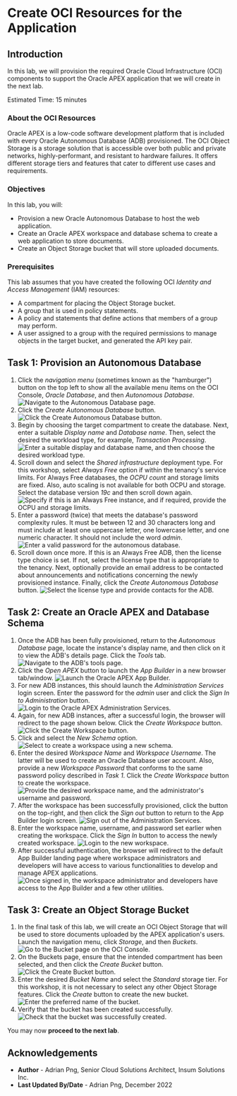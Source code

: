 # Create OCI Resources for the Application

## Introduction

In this lab, we will provision the required Oracle Cloud Infrastructure (OCI) components to support the Oracle APEX application that we will create in the next lab.

Estimated Time: 15 minutes

### About the OCI Resources

Oracle APEX is a low-code software development platform that is included with every Oracle Autonomous Database (ADB) provisioned. The OCI Object Storage is a storage solution that is accessible over both public and private networks, highly-performant, and resistant to hardware failures. It offers different storage tiers and features that cater to different use cases and requirements.

### Objectives

In this lab, you will:

* Provision a new Oracle Autonomous Database to host the web application.
* Create an Oracle APEX workspace and database schema to create a web application to store documents.
* Create an Object Storage bucket that will store uploaded documents.

### Prerequisites

This lab assumes that you have created the following OCI *Identity and Access Management* (IAM) resources:

* A compartment for placing the Object Storage bucket.
* A group that is used in policy statements.
* A policy and statements that define actions that members of a group may perform.
* A user assigned to a group with the required permissions to manage objects in the target bucket, and generated the API key pair.

## Task 1: Provision an Autonomous Database

1. Click the *navigation menu* (sometimes known as the "hamburger") button on the top left to show all the available menu items on the OCI Console, *Oracle Database*, and then *Autonomous Database*.
![Navigate to the Autonomous Database page.](./images/navigate-to-the-autonomous-database-page.png)
1. Click the *Create Autonomous Database* button.
![Click the Create Autonomous Database button.](./images/create-a-new-autonomous-database.png)
1. Begin by choosing the target compartment to create the database. Next, enter a suitable *Display name* and *Database name*. Then, select the desired the workload type, for example, *Transaction Processing*.
![Enter a suitable display and database name, and then choose the desired workload type.](./images/enter-required-details-for-new-autonomous-database.png)
1. Scroll down and select the *Shared infrastructure* deployment type. For this workshop, select *Always Free* option if within the tenancy's service limits. For Always Free databases, the *OCPU count* and storage limits are fixed. Also, auto scaling is not available for both OCPU and storage. Select the database version *19c* and then scroll down again.
![Specify if this is an Always Free instance, and if required, provide the OCPU and storage limits.](./images/configure-autonomous-database-resources.png)
1. Enter a password (twice) that meets the database's password complexity rules. It must be between 12 and 30 characters long and must include at least one uppercase letter, one lowercase letter, and one numeric character. It should not include the word *admin*.
![Enter a valid password for the autonomous database.](./images/enter-valid-password-for-autonomous-database.png)
1. Scroll down once more. If this is an Always Free ADB, then the license type choice is set. If not, select the license type that is appropriate to the tenancy. Next, optionally provide an email address to be contacted about announcements and notifications concerning the newly provisioned instance. Finally, click the *Create Autonomous Database* button.
![Select the license type and provide contacts for the ADB.](./images/select-license-type-and-provide-contacts-for-autonomous-database.png)

## Task 2: Create an Oracle APEX and Database Schema

1. Once the ADB has been fully provisioned, return to the *Autonomous Database* page, locate the instance's display name, and then click on it to view the ADB's details page. Click the *Tools* tab.
![Navigate to the ADB's tools page.](./images/navigate-to-autonomous-database-tools-page.png)
1. Click the *Open APEX* button to launch the *App Builder* in a new browser tab/window.
![Launch the Oracle APEX App Builder.](./images/launch-oracle-apex-app-builder.png)
1. For new ADB instances, this should launch the *Administration Services* login screen. Enter the password for the *admin* user and click the *Sign In to Administration* button.
![Login to the Oracle APEX Administration Services.](./images/login-to-oracle-apex-administration-services.png)
1. Again, for new ADB instances, after a successful login, the browser will redirect to the page shown below. Click the *Create Workspace* button.
![Click the Create Workspace button.](./images/create-a-new-workspace.png)
1. Click and select the *New Schema* option.
![Select to create a workspace using a new schema.](./images/create-workspace-using-a-new-schema.png)
1. Enter the desired *Workspace Name* and *Workspace Username*. The latter will be used to create an Oracle Database user account. Also, provide a new *Workspace Password* that conforms to the same password policy described in *Task 1*. Click the *Create Workspace* button to create the workspace.
![Provide the desired workspace name, and the administrator's username and password.](./images/provide-workspace-name-and-admin-credentials.png)
1. After the workspace has been successfully provisioned, click the button on the top-right, and then click the *Sign out* button to return to the App Builder login screen.
![Sign out of the Administration Services.](./images/sign-out-of-administration-services.png)
1. Enter the workspace name, username, and password set earlier when creating the workspace. Click the *Sign In* button to access the newly created workspace.
![Login to the new workspace.](./images/login-to-new-workspace.png)
1. After successful authentication, the browser will redirect to the default App Builder landing page where workspace administrators and developers will have access to various functionalities to develop and manage APEX applications.
![Once signed in, the workspace administrator and developers have access to the App Builder and a few other utilities.](./images/oracle-apex-development-environment-home-page.png)

## Task 3: Create an Object Storage Bucket

1. In the final task of this lab, we will create an OCI Object Storage that will be used to store documents uploaded by the APEX application's users. Launch the navigation menu, click *Storage*, and then *Buckets*.
![Go to the Bucket page on the OCI Console.](./images/navigate-to-the-bucket-page.png)
1. On the Buckets page, ensure that the intended compartment has been selected, and then click the *Create Bucket* button.
![Click the Create Bucket button.](./images/create-a-new-bucket.png)
1. Enter the desired *Bucket Name* and select the *Standard* storage tier. For this workshop, it is not necessary to select any other Object Storage features. Click the *Create* button to create the new bucket.
![Enter the preferred name of the bucket.](./images/enter-preferred-name-of-bucket.png)
1. Verify that the bucket has been created successfully.
![Check that the bucket was successfully created.](./images/validate-bucket-created-successfully.png)

You may now **proceed to the next lab**.

## Acknowledgements

* **Author** - Adrian Png, Senior Cloud Solutions Architect, Insum Solutions Inc.
* **Last Updated By/Date** - Adrian Png, December 2022
